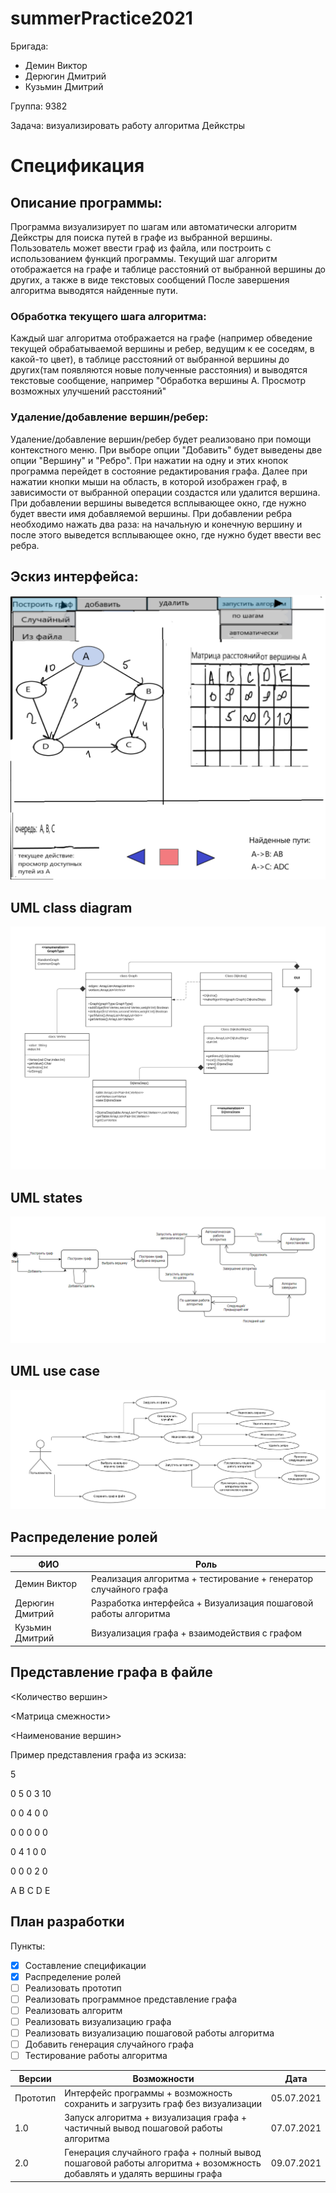 # summerPractice2021
Бригада: 
* Демин Виктор 
* Дерюгин Дмитрий 
* Кузьмин Дмитрий

Группа: 9382

Задача: визуализировать работу алгоритма Дейкстры

# Спецификация

## Описание программы: 
Программа визуализирует по шагам или автоматически алгоритм Дейкстры для поиска путей в графе из выбранной вершины.
Пользователь может ввести граф из файла, или построить с использованием функций программы.
Текущий шаг алгоритм отображается на графе и таблице расстояний от выбранной вершины до других, а также в виде текстовых сообщений
После завершения алгоритма выводятся найденные пути.

### Обработка текущего шага алгоритма:
Каждый шаг алгоритма отображается на графе (например обведение текущей обрабатываемой вершины и ребер, ведущим к ее соседям, в какой-то цвет),
в таблице расстояний от выбранной вершины до других(там появляются новые полученные расстояния) и выводятся текстовые сообщение, например "Обработка вершины A. Просмотр возможных улучшений расстояний"

### Удаление/добавление вершин/ребер:
Удаление/добавление вершин/ребер будет реализовано при помощи контекстного меню. При выборе опции "Добавить" будет выведены две опции "Вершину" и "Ребро". При нажатии на одну и этих кнопок программа перейдет в состояние редактирования графа. Далее при нажатии кнопки мыши на область, в которой изображен граф, в зависимости от выбранной операции создастся или удалится вершина. При добавлении вершины выведется всплывающее окно, где нужно будет ввести имя добавляемой вершины. При добавлении ребра необходимо нажать два раза: на начальную и конечную вершину и после этого выведется всплывающее окно, где нужно будет ввести вес ребра.

## Эскиз интерфейса:
  ![](images/gui.png)

## UML class diagram
  ![](images/classDiagram.png)

## UML states
  ![](images/states.png)

## UML use case
  ![](images/useCase.png)


## Распределение ролей

| ФИО           | Роль          |
| ------------- | ------------- |
| Демин Виктор  | Реализация алгоритма + тестирование + генератор случайного графа  |
| Дерюгин Дмитрий  | Разработка интерфейса + Визуализация пошаговой работы алгоритма  |
| Кузьмин Дмитрий  | Визуализация графа + взаимодействия с графом  |

## Представление графа в файле
<Количество вершин>

<Матрица смежности>

<Наименование вершин>

Пример представления графа из эскиза:

5

0 5 0 3 10 

0 0 4 0 0 

0 0 0 0 0

0 4 1 0 0

0 0 0 2 0

A B C D E

## План разработки
Пункты:
- [x] Составление спецификации
- [x] Распределение ролей
- [ ] Реализовать прототип
- [ ] Реализовать программное представление графа 
- [ ] Реализовать алгоритм
- [ ] Реализовать визуализацию графа
- [ ] Реализовать визуализацию пошаговой работы алгоритма
- [ ] Добавить генерация случайного графа
- [ ] Тестирование работы алгоритма

| Версии           | Возможности  |  Дата |
| ------------- | --------------- |--------------|
| Прототип  | Интерфейс программы + возможность сохранить и загрузить граф без визуализации | 05.07.2021   |
| 1.0  | Запуск алгоритма + визуализация графа + частичный вывод пошаговой работы алгоритма | 07.07.2021 |
| 2.0  |  Генерация случайного графа + полный вывод пошаговой работы алгоритма + возомжность добавлять и удалять вершины графа | 09.07.2021 |


